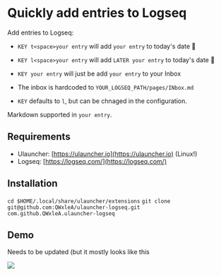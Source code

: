 # Quickly add entries to Logseq

Add entries to Logseq:

- `KEY t<space>your entry` will add `your entry` to today's date 📅
- `KEY l<space>your entry` will add `LATER your entry` to today's date 📅
- `KEY your entry` will just be add `your entry` to your Inbox

- The inbox is hardcoded to `YOUR_LOGSEQ_PATH/pages/INbox.md`
- `KEY` defaults to `l`, but can be chnaged in the configuration.

Markdown supported in `your entry`.

## Requirements

- Ulauncher: [https://ulauncher.io](https://ulauncher.io) (Linux!)
- Logseq: [https://logseq.com/](https://logseq.com/)

## Installation

`cd $HOME/.local/share/ulauncher/extensions`
`git clone git@github.com:QWxleA/ulauncher-logseq.git com.github.QWxleA.ulauncher-logseq`

## Demo

Needs to be updated (but it mostly looks like this 

<img aligh="center" src="https://raw.githubusercontent.com/sebw/ulauncher-jrnl/master/demo.gif">
